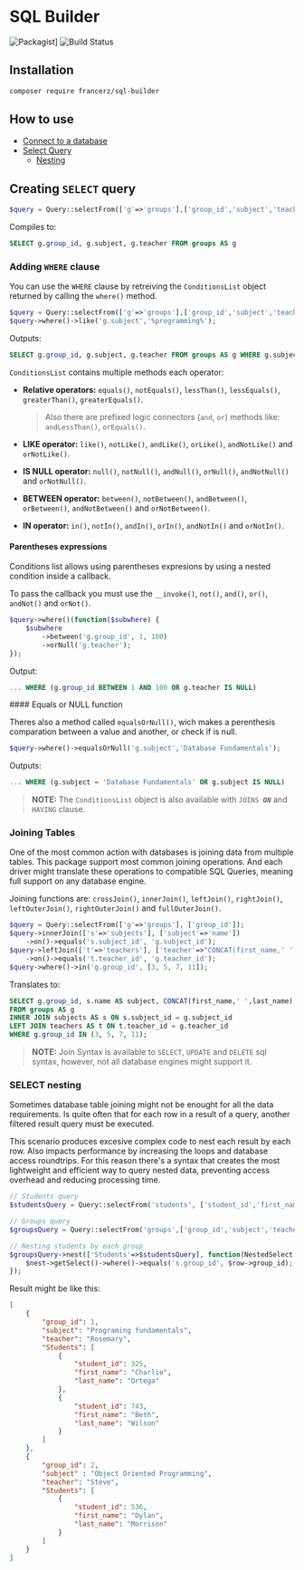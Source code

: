SQL Builder
=======================================

![Packagist](https://img.shields.io/packagist/vpre/francerz/sql-builder)]
![Build Status](https://github.com/francerz/php-sql-builder/workflows/PHP%20Unit%20Tests/badge.svg)

Installation
---------------------------------------

```bash
composer require francerz/sql-builder
```

How to use
---------------------------------------

- [Connect to a database](doc/Connect.md)
- [Select Query](doc/SelectQuery.md)
  - [Nesting](doc/SelectNesting.md)

## Creating `SELECT` query

```php
$query = Query::selectFrom(['g'=>'groups'],['group_id','subject','teacher']);
```

Compiles to:

```sql
SELECT g.group_id, g.subject, g.teacher FROM groups AS g
```

### Adding `WHERE` clause

You can use the `WHERE` clause by retreiving the `ConditionsList` object
returned by calling the `where()` method.

```php
$query = Query::selectFrom(['g'=>'groups'],['group_id','subject','teacher']);
$query->where()->like('g.subject','%programming%');
```

Outputs:

```sql
SELECT g.group_id, g.subject, g.teacher FROM groups AS g WHERE g.subject LIKE '%programming%'
```

`ConditionsList` contains multiple methods each operator:

- **Relative operators:** `equals()`, `notEquals()`, `lessThan()`, `lessEquals()`, `greaterThan()`, `greaterEquals()`.

  > Also there are prefixed logic connectors (`and`, `or`) methods like: `andLessThan()`, `orEquals()`.

- **LIKE operator:** `like()`, `notLike()`, `andLike()`, `orLike()`, `andNotLike()` and `orNotLike()`.
- **IS NULL operator:** `null()`, `notNull()`, `andNull()`, `orNull()`, `andNotNull()` and `orNotNull()`.
- **BETWEEN operator:** `between()`, `notBetween()`, `andBetween()`, `orBetween()`, `andNotBetween()` and `orNotBetween()`.
- **IN operator:** `in()`, `notIn()`, `andIn()`, `orIn()`, `andNotIn()` and `orNotIn()`.

#### Parentheses expressions

Conditions list allows using parentheses expresions by using a nested condition
inside a callback.

To pass the callback you must use the `__invoke()`, `not()`, `and()`, `or()`, `andNot()` and `orNot()`.

```php
$query->where()(function($subwhere) {
    $subwhere
        ->between('g.group_id', 1, 100)
        ->orNull('g.teacher');
});
```

Output:

```sql
... WHERE (g.group_id BETWEEN 1 AND 100 OR g.teacher IS NULL)
```

#### Equals or NULL function

Theres also a method called `equalsOrNull()`, wich makes a perenthesis comparation
between a value and another, or check if is null.

```php
$query->where()->equalsOrNull('g.subject','Database Fundamentals');
```

Outputs:
```sql
... WHERE (g.subject = 'Database Fundamentals' OR g.subject IS NULL)
```

> **NOTE:**
> The `ConditionsList` object is also available with `JOINS `***`ON`***
> and `HAVING` clause.

### Joining Tables

One of the most common action with databases is joining data from multiple tables.
This package support most common joining operations. And each driver might translate
these operations to compatible SQL Queries, meaning full support on any database
engine.

Joining functions are: `crossJoin()`, `innerJoin()`, `leftJoin()`, `rightJoin()`, `leftOuterJoin()`, `rightOuterJoin()` and `fullOuterJoin()`.

```php
$query = Query::selectFrom(['g'=>'groups'], ['group_id']);
$query->innerJoin(['s'=>'subjects'], ['subject'=>'name'])
    ->on()->equals('s.subject_id', 'g.subject_id');
$query->leftJoin(['t'=>'teachers'], ['teacher'=>"CONCAT(first_name,' ',last_name)"])
    ->on()->equals('t.teacher_id', 'g.teacher_id');
$query->where()->in('g.group_id', [3, 5, 7, 11]);
```

Translates to:
```sql
SELECT g.group_id, s.name AS subject, CONCAT(first_name,' ',last_name) AS teacher
FROM groups AS g
INNER JOIN subjects AS s ON s.subject_id = g.subject_id
LEFT JOIN teachers AS t ON t.teacher_id = g.teacher_id
WHERE g.group_id IN (3, 5, 7, 11);
```

> **NOTE:**
> Join Syntax is available to `SELECT`, `UPDATE` and `DELETE` sql syntax,
> however, not all database engines might support it.

### SELECT nesting

Sometimes database table joining might not be enought for all the data requirements.
Is quite often that for each row in a result of a query, another filtered result
query must be executed.

This scenario produces excesive complex code to nest each result by each row.
Also impacts performance by increasing the loops and database access roundtrips.
For this reason there's a syntax that creates the most lightweight and efficient
way to query nested data, preventing access overhead and reducing processing time.

```php
// Students query
$studentsQuery = Query::selectFrom('students', ['student_id','first_name', 'last_name']);

// Groups query
$groupsQuery = Query::selectFrom('groups',['group_id','subject','teacher']);

// Nesting students by each group
$groupsQuery->nest(['Students'=>$studentsQuery], function(NestedSelect $nest, RowProxy $row) {
    $nest->getSelect()->where()->equals('s.group_id', $row->group_id);
});
```

Result might be like this:
```json
[
    {
        "group_id": 1,
        "subject": "Programing fundamentals",
        "teacher": "Rosemary",
        "Students": [
            {
                "student_id": 325,
                "first_name": "Charlie",
                "last_name": "Ortega"
            },
            {
                "student_id": 743,
                "first_name": "Beth",
                "last_name": "Wilson"
            }
        ]
    },
    {
        "group_id": 2,
        "subject" : "Object Oriented Programming",
        "teacher": "Steve",
        "Students": [
            {
                "student_id": 536,
                "first_name": "Dylan",
                "last_name": "Morrison"
            }
        ]
    }
]
```
